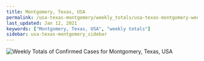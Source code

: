 ```yaml
---
title: Montgomery, Texas, USA
permalink: /usa-texas-montgomery/weekly_totals/usa-texas-montgomery-weekly_totals.html
last_updated: Jan 12, 2021
keywords: ["Montgomery, Texas, USA", "weekly totals"]
sidebar: usa-texas-montgomery_sidebar
---
```


![Weekly Totals of Confirmed Cases for Montgomery, Texas, USA](/covid_tracker/images/graphs/usa-texas-montgomery-weekly_totals_graph.png)
